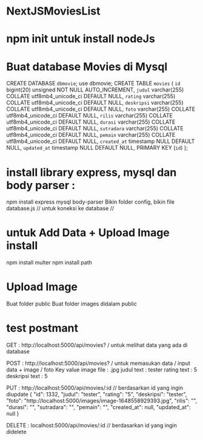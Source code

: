 # NextJSMoviesList

# npm init untuk install nodeJs

# Buat database Movies di Mysql

CREATE DATABASE `dbmovie`;
use dbmovie;
CREATE TABLE `movies` (
`id` bigint(20) unsigned NOT NULL AUTO_INCREMENT,
`judul` varchar(255) COLLATE utf8mb4_unicode_ci DEFAULT NULL,
`rating` varchar(255) COLLATE utf8mb4_unicode_ci DEFAULT NULL,
`deskripsi` varchar(255) COLLATE utf8mb4_unicode_ci DEFAULT NULL,
`foto` varchar(255) COLLATE utf8mb4_unicode_ci DEFAULT NULL,
`rilis` varchar(255) COLLATE utf8mb4_unicode_ci DEFAULT NULL,
`durasi` varchar(255) COLLATE utf8mb4_unicode_ci DEFAULT NULL,
`sutradara` varchar(255) COLLATE utf8mb4_unicode_ci DEFAULT NULL,
`pemain` varchar(255) COLLATE utf8mb4_unicode_ci DEFAULT NULL,
`created_at` timestamp NULL DEFAULT NULL,
`updated_at` timestamp NULL DEFAULT NULL,
PRIMARY KEY (`id`)
);

# install library express, mysql dan body parser :

npm install express mysql body-parser
Bikin folder config, bikin file database.js // untuk koneksi ke database //

# untuk Add Data + Upload Image install

npm install multer
npm install path

# Upload Image

Buat folder public
Buat folder images didalam public

# test postmant

GET : http://localhost:5000/api/movies? / untuk melihat data yang ada di database

POST : http://localhost:5000/api/movies? / untuk memasukan data / input data + image / foto
Key value
image file : .jpg
judul text : tester
rating text : 5
deskripsi text : 5

PUT : http://localhost:5000/api/movies/:id // berdasarkan id yang ingin diupdate
{
"id": 1332,
"judul": "tester",
"rating": "5",
"deskripsi": "tester",
"foto": "http://localhost:5000/images/image-1648558929393.jpg",
"rilis": "",
"durasi": "",
"sutradara": "",
"pemain": "",
"created_at": null,
"updated_at": null
}

DELETE : localhost:5000/api/movies/:id // berdasarkan id yang ingin didelete
